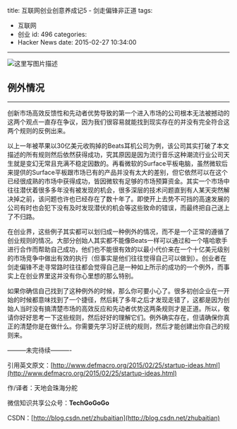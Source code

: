 title: 互联网创业创意养成记5 - 剑走偏锋非正道
tags:
  - 互联网
  - 创业
id: 496
categories:
  - Hacker News
date: 2015-02-27 10:34:00
---

<div id="article_content" class="article_content">&#13;
        <div class="markdown_views">

![这里写图片描述](http://img.blog.csdn.net/20150227102908547)

## 例外情况

* * *

创新市场高效反馈性和先动者优势导致的第一个进入市场的公司根本无法被撼动的这两个观点一直存在争议，因为我们很容易就能找到现实存在的并没有完全符合这两个规则的反例出来。

以上一年被苹果以30亿美元收购掉的Beats耳机公司为例，该公司其实打破了本文描述的所有规则然后依然获得成功，究其原因是因为流行音乐这种潮流行业公司天生就是变幻无常且充满不稳定因数的。再看微软的Surface平板电脑，虽然微软后来提供的Surface平板跟市场已有的产品并没有太大的差别，但它依然可以在这个已经很成熟的市场中获得成功，皆因微软有足够的市场预算资金。其实一个市场中往往潜伏着很多多年没有被发现的机会，很多深层的技术问题直到有人某天突然解决掉之前，该问题也许也已经存在了数十年了。即使开上去势不可挡的高速发展的公司有时也会犯下没有及时发现潜伏的机会等这些致命的错误，而最终把自己送上了不归路。

在创业界，这些例子其实都可以划归成一种例外的情况，而不是一个正常的遵循了创业规则的情况。大部分创始人其实都不能像Beats一样可以通过和一个嘻哈歌手进行合作而帮助自己成功，他们也不能很有效的以最小代价来在一个十亿美元级别的市场竞争中做出有效的执行（但事实是他们往往觉得自己可以做到）。创业者在剑走偏锋不走寻常路时往往都会觉得自己是一种如上所示的成功的一个例外，而事实上在创业界里这并没有你心里想的那么特别。

如果你确信自己找到了这种例外的时候，那么你可要小心了。很多初创企业在一开始的时候都意味找到了一个捷径，然后耗了多年之后才发现走错了，这都是因为创始人当时没有搞清楚市场的高效反应和先动者优势这两条规则才是正道。所以，敬请你好好思考一下这些规则，然后好好的理解它们。例外确实存在，但请确保你真正的清楚你是在做什么。你需要先学习好正统的规则，然后才能创建出你自己的规则来。

———未完待续———-

引用英文原文：[http://www.defmacro.org/2015/02/25/startup-ideas.html](http://www.defmacro.org/2015/02/25/startup-ideas.html)  

作/译者：天地会珠海分舵  

微信知识共享公众号：**TechGoGoGo**  

CSDN：[http://blog.csdn.net/zhubaitian](http://blog.csdn.net/zhubaitian)
</div>&#13;
        <script type="text/javascript"><![CDATA[
            $(function () {
                $('pre.prettyprint code').each(function () {
                    var lines = $(this).text().split('n').length;
                    var $numbering = $('<ul/>').addClass('pre-numbering').hide();
                    $(this).addClass('has-numbering').parent().append($numbering);
                    for (i = 1; i <= lines; i++) {
                        $numbering.append($('<li/>').text(i));
                    };
                    $numbering.fadeIn(1700);
                });
            });
        ]]></script></div>